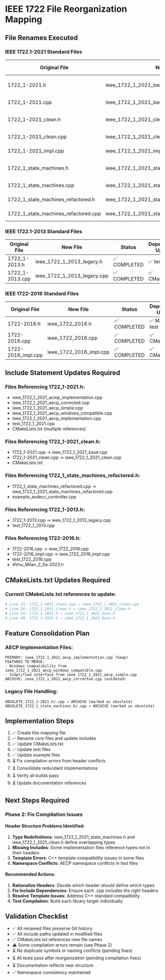 # IEEE 1722 File Reorganization Mapping

## File Renames Executed

### IEEE 1722.1-2021 Standard Files
| Original File | New File | Status | Dependencies Updated |
|--------------|----------|--------|---------------------|
| 1722_1-2021.h | ieee_1722_1_2021_base.h | ✅ COMPLETED | ✅ CMakeLists.txt, *.cpp files |
| 1722_1-2021.cpp | ieee_1722_1_2021_base.cpp | ✅ COMPLETED | ✅ CMakeLists.txt |
| 1722_1-2021_clean.h | ieee_1722_1_2021_clean.h | ✅ COMPLETED | ✅ CMakeLists.txt, *.cpp files |
| 1722_1-2021_clean.cpp | ieee_1722_1_2021_clean.cpp | ✅ COMPLETED | ✅ CMakeLists.txt |
| 1722_1-2021_impl.cpp | ieee_1722_1_2021_impl.cpp | ✅ COMPLETED | ⚠️ Needs header fixes |
| 1722_1_state_machines.h | ieee_1722_1_2021_state_machines.h | ✅ COMPLETED | ⚠️ Type conflicts detected |
| 1722_1_state_machines.cpp | ieee_1722_1_2021_state_machines.cpp | ✅ COMPLETED | ⚠️ Depends on header fixes |
| 1722_1_state_machines_refactored.h | ieee_1722_1_2021_state_machines_refactored.h | ✅ COMPLETED | ✅ example files |
| 1722_1_state_machines_refactored.cpp | ieee_1722_1_2021_state_machines_refactored.cpp | ✅ COMPLETED | ⚠️ Template errors |

### IEEE 1722.1-2013 Standard Files  
| Original File | New File | Status | Dependencies Updated |
|--------------|----------|--------|---------------------|
| 1722_1-2013.h | ieee_1722_1_2013_legacy.h | ✅ COMPLETED | ✅ test files |
| 1722_1-2013.cpp | ieee_1722_1_2013_legacy.cpp | ✅ COMPLETED | ✅ CMakeLists.txt |

### IEEE 1722-2016 Standard Files
| Original File | New File | Status | Dependencies Updated |
|--------------|----------|--------|---------------------|
| 1722-2016.h | ieee_1722_2016.h | ✅ COMPLETED | ✅ Milan files, test files |
| 1722-2016.cpp | ieee_1722_2016.cpp | ✅ COMPLETED | ✅ CMakeLists.txt |
| 1722-2016_impl.cpp | ieee_1722_2016_impl.cpp | ✅ COMPLETED | ✅ CMakeLists.txt |

## Include Statement Updates Required

### Files Referencing 1722_1-2021.h:
- ieee_1722_1_2021_acmp_implementation.cpp
- ieee_1722_1_2021_aecp_corrected.cpp  
- ieee_1722_1_2021_aecp_simple.cpp
- ieee_1722_1_2021_aecp_windows_compatible.cpp
- ieee_1722_1_2021_aecp_implementation.cpp
- test_1722_1_2021.cpp
- CMakeLists.txt (multiple references)

### Files Referencing 1722_1-2021_clean.h:
- 1722_1-2021.cpp → ieee_1722_1_2021_base.cpp
- 1722_1-2021_clean.cpp → ieee_1722_1_2021_clean.cpp
- CMakeLists.txt

### Files Referencing 1722_1_state_machines_refactored.h:
- 1722_1_state_machines_refactored.cpp → ieee_1722_1_2021_state_machines_refactored.cpp
- example_avdecc_controller.cpp

### Files Referencing 1722_1-2013.h:
- 1722_1-2013.cpp → ieee_1722_1_2013_legacy.cpp
- test_1722_1_2013.cpp

### Files Referencing 1722-2016.h:
- 1722-2016.cpp → ieee_1722_2016.cpp
- 1722-2016_impl.cpp → ieee_1722_2016_impl.cpp
- test_1722_2016.cpp
- AVnu_Milan_2_0a-2023.h

## CMakeLists.txt Updates Required

### Current CMakeLists.txt references to update:
```cmake
# Line 23: 1722_1-2021_clean.cpp → ieee_1722_1_2021_clean.cpp
# Line 24: 1722_1-2021_clean.h → ieee_1722_1_2021_clean.h
# Line 34: 1722_1-2021.h → ieee_1722_1_2021_base.h
# Line 40: 1722_1-2021.h → ieee_1722_1_2021_base.h
```

## Feature Consolidation Plan

### AECP Implementation Files:
```
PRIMARY: ieee_1722_1_2021_aecp_implementation.cpp (keep)
FEATURES TO MERGE:
- Windows compatibility from ieee_1722_1_2021_aecp_windows_compatible.cpp
- Simplified interface from ieee_1722_1_2021_aecp_simple.cpp
ARCHIVE: ieee_1722_1_2021_aecp_corrected.cpp (outdated)
```

### Legacy File Handling:
```
OBSOLETE_1722_1-2021.h/.cpp → ARCHIVE (marked as obsolete)
OBSOLETE_1722_1_state_machines.h/.cpp → ARCHIVE (marked as obsolete)
```

## Implementation Steps

1. ✅ Create this mapping file
2. ✅ Rename core files and update includes  
3. ✅ Update CMakeLists.txt 
4. ✅ Update test files
5. ✅ Update example files
6. ⏳ Fix compilation errors from header conflicts
7. ⏳ Consolidate redundant implementations
8. ⏳ Verify all builds pass
9. ⏳ Update documentation references

## Next Steps Required

### Phase 2: Fix Compilation Issues

#### Header Structure Problems Identified:
1. **Type Redefinitions**: ieee_1722_1_2021_state_machines.h and ieee_1722_1_2021_clean.h define overlapping types
2. **Missing Includes**: Some implementation files reference types not in their headers
3. **Template Errors**: C++ template compatibility issues in some files
4. **Namespace Conflicts**: AECP namespace conflicts in test files

#### Recommended Actions:
1. **Rationalize Headers**: Decide which header should define which types
2. **Fix Include Dependencies**: Ensure each .cpp includes the right headers
3. **Resolve Template Issues**: Address C++ standard compatibility
4. **Test Compilation**: Build each library target individually

## Validation Checklist

- ✅ All renamed files preserve Git history
- ✅ All include paths updated in modified files
- ✅ CMakeLists.txt references new file names
- ⚠️ Some compilation errors remain (see Phase 2)
- ⏳ No duplicate symbols or naming conflicts (pending fixes)
- ⏳ All tests pass after reorganization (pending compilation fixes)
- ⏳ Documentation reflects new structure 
- ✅ Namespace consistency maintained
